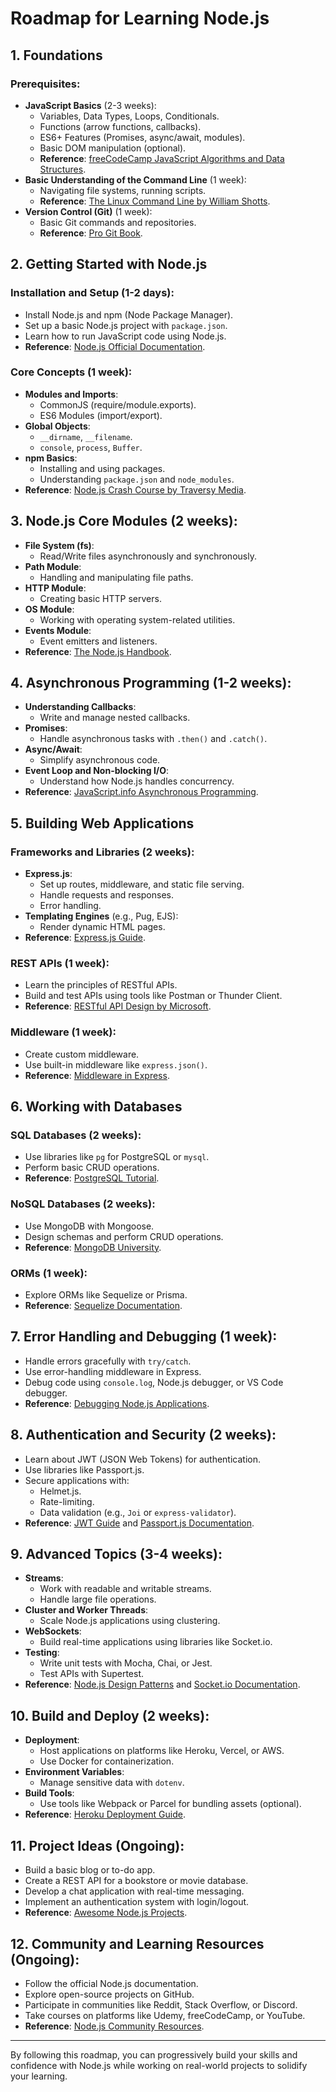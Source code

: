 # Roadmap for Learning Node.js

## 1. **Foundations**
### Prerequisites:
- **JavaScript Basics** (2-3 weeks):
  - Variables, Data Types, Loops, Conditionals.
  - Functions (arrow functions, callbacks).
  - ES6+ Features (Promises, async/await, modules).
  - Basic DOM manipulation (optional).
  - **Reference**: [freeCodeCamp JavaScript Algorithms and Data Structures](https://www.freecodecamp.org/learn/).
- **Basic Understanding of the Command Line** (1 week):
  - Navigating file systems, running scripts.
  - **Reference**: [The Linux Command Line by William Shotts](https://linuxcommand.org/tlcl.php).
- **Version Control (Git)** (1 week):
  - Basic Git commands and repositories.
  - **Reference**: [Pro Git Book](https://git-scm.com/book/en/v2).

## 2. **Getting Started with Node.js**
### Installation and Setup (1-2 days):
- Install Node.js and npm (Node Package Manager).
- Set up a basic Node.js project with `package.json`.
- Learn how to run JavaScript code using Node.js.
- **Reference**: [Node.js Official Documentation](https://nodejs.org/en/docs/).

### Core Concepts (1 week):
- **Modules and Imports**:
  - CommonJS (require/module.exports).
  - ES6 Modules (import/export).
- **Global Objects**:
  - `__dirname`, `__filename`.
  - `console`, `process`, `Buffer`.
- **npm Basics**:
  - Installing and using packages.
  - Understanding `package.json` and `node_modules`.
- **Reference**: [Node.js Crash Course by Traversy Media](https://www.youtube.com/watch?v=fBNz5xF-Kx4).

## 3. **Node.js Core Modules** (2 weeks):
- **File System (fs)**:
  - Read/Write files asynchronously and synchronously.
- **Path Module**:
  - Handling and manipulating file paths.
- **HTTP Module**:
  - Creating basic HTTP servers.
- **OS Module**:
  - Working with operating system-related utilities.
- **Events Module**:
  - Event emitters and listeners.
- **Reference**: [The Node.js Handbook](https://www.freecodecamp.org/news/the-node-js-handbook/).

## 4. **Asynchronous Programming** (1-2 weeks):
- **Understanding Callbacks**:
  - Write and manage nested callbacks.
- **Promises**:
  - Handle asynchronous tasks with `.then()` and `.catch()`.
- **Async/Await**:
  - Simplify asynchronous code.
- **Event Loop and Non-blocking I/O**:
  - Understand how Node.js handles concurrency.
- **Reference**: [JavaScript.info Asynchronous Programming](https://javascript.info/async).

## 5. **Building Web Applications**
### Frameworks and Libraries (2 weeks):
- **Express.js**:
  - Set up routes, middleware, and static file serving.
  - Handle requests and responses.
  - Error handling.
- **Templating Engines** (e.g., Pug, EJS):
  - Render dynamic HTML pages.
- **Reference**: [Express.js Guide](https://expressjs.com/).

### REST APIs (1 week):
- Learn the principles of RESTful APIs.
- Build and test APIs using tools like Postman or Thunder Client.
- **Reference**: [RESTful API Design by Microsoft](https://learn.microsoft.com/en-us/azure/architecture/best-practices/api-design).

### Middleware (1 week):
- Create custom middleware.
- Use built-in middleware like `express.json()`.
- **Reference**: [Middleware in Express](https://expressjs.com/en/guide/using-middleware.html).

## 6. **Working with Databases**
### SQL Databases (2 weeks):
- Use libraries like `pg` for PostgreSQL or `mysql`.
- Perform basic CRUD operations.
- **Reference**: [PostgreSQL Tutorial](https://www.postgresqltutorial.com/).

### NoSQL Databases (2 weeks):
- Use MongoDB with Mongoose.
- Design schemas and perform CRUD operations.
- **Reference**: [MongoDB University](https://university.mongodb.com/).

### ORMs (1 week):
- Explore ORMs like Sequelize or Prisma.
- **Reference**: [Sequelize Documentation](https://sequelize.org/).

## 7. **Error Handling and Debugging** (1 week):
- Handle errors gracefully with `try/catch`.
- Use error-handling middleware in Express.
- Debug code using `console.log`, Node.js debugger, or VS Code debugger.
- **Reference**: [Debugging Node.js Applications](https://nodejs.org/en/docs/guides/debugging-getting-started/).

## 8. **Authentication and Security** (2 weeks):
- Learn about JWT (JSON Web Tokens) for authentication.
- Use libraries like Passport.js.
- Secure applications with:
  - Helmet.js.
  - Rate-limiting.
  - Data validation (e.g., `Joi` or `express-validator`).
- **Reference**: [JWT Guide](https://jwt.io/introduction) and [Passport.js Documentation](http://www.passportjs.org/).

## 9. **Advanced Topics** (3-4 weeks):
- **Streams**:
  - Work with readable and writable streams.
  - Handle large file operations.
- **Cluster and Worker Threads**:
  - Scale Node.js applications using clustering.
- **WebSockets**:
  - Build real-time applications using libraries like Socket.io.
- **Testing**:
  - Write unit tests with Mocha, Chai, or Jest.
  - Test APIs with Supertest.
- **Reference**: [Node.js Design Patterns](https://www.nodejsdesignpatterns.com/) and [Socket.io Documentation](https://socket.io/).

## 10. **Build and Deploy** (2 weeks):
- **Deployment**:
  - Host applications on platforms like Heroku, Vercel, or AWS.
  - Use Docker for containerization.
- **Environment Variables**:
  - Manage sensitive data with `dotenv`.
- **Build Tools**:
  - Use tools like Webpack or Parcel for bundling assets (optional).
- **Reference**: [Heroku Deployment Guide](https://devcenter.heroku.com/categories/deployment).

## 11. **Project Ideas** (Ongoing):
- Build a basic blog or to-do app.
- Create a REST API for a bookstore or movie database.
- Develop a chat application with real-time messaging.
- Implement an authentication system with login/logout.
- **Reference**: [Awesome Node.js Projects](https://github.com/sindresorhus/awesome-nodejs#projects).

## 12. **Community and Learning Resources** (Ongoing):
- Follow the official Node.js documentation.
- Explore open-source projects on GitHub.
- Participate in communities like Reddit, Stack Overflow, or Discord.
- Take courses on platforms like Udemy, freeCodeCamp, or YouTube.
- **Reference**: [Node.js Community Resources](https://nodejs.dev/learn/community-resources).

---
By following this roadmap, you can progressively build your skills and confidence with Node.js while working on real-world projects to solidify your learning.

